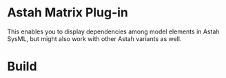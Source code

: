 # Astah Matrix Plug-in

This enables you to display dependencies among model elements 
in Astah SysML, but might also work with other Astah variants
as well.

# Build


